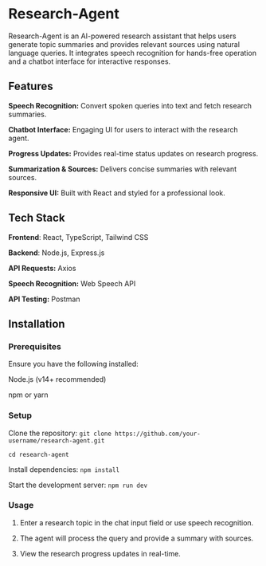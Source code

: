 # Research-Agent

Research-Agent is an AI-powered research assistant that helps users generate topic summaries and provides relevant sources using natural language queries. It integrates speech recognition for hands-free operation and a chatbot interface for interactive responses.

## Features

**Speech Recognition:** Convert spoken queries into text and fetch research summaries.

**Chatbot Interface:** Engaging UI for users to interact with the research agent.

**Progress Updates:** Provides real-time status updates on research progress.

**Summarization & Sources:** Delivers concise summaries with relevant sources.

**Responsive UI:** Built with React and styled for a professional look.

## Tech Stack

**Frontend**: React, TypeScript, Tailwind CSS

**Backend**: Node.js, Express.js

**API Requests:** Axios

**Speech Recognition:** Web Speech API

**API Testing:** Postman

##  Installation

### Prerequisites

Ensure you have the following installed:

Node.js (v14+ recommended)

npm or yarn

### Setup

Clone the repository:
`git clone https://github.com/your-username/research-agent.git`

`cd research-agent`

Install dependencies:
`npm install`

Start the development server:
`npm run dev`

### Usage

1. Enter a research topic in the chat input field or use speech recognition.

2. The agent will process the query and provide a summary with sources.

3. View the research progress updates in real-time.

